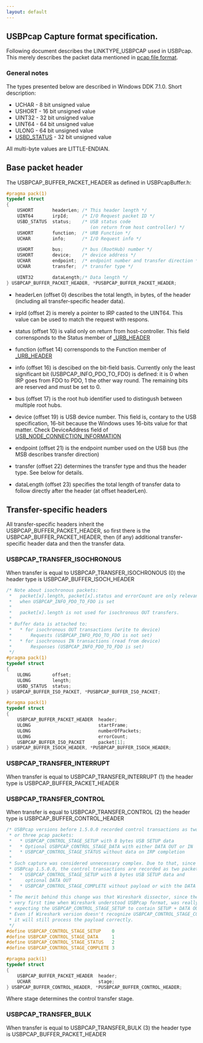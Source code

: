 ```yaml
---
layout: default
---
```


USBPcap Capture format specification.
-------------------------------------

Following document describes the LINKTYPE\_USBPCAP used in USBPcap. This merely describes the packet data mentioned in [pcap file format](http://wiki.wireshark.org/Development/LibpcapFileFormat).

### General notes

The types presented below are described in Windows DDK 7.1.0. Short description:

*   UCHAR - 8 bit unsigned value
*   USHORT - 16 bit unsigned value
*   UINT32 - 32 bit unsigned value
*   UINT64 - 64 bit unsigned value
*   ULONG - 64 bit unsigned value
*   [USBD\_STATUS](http://msdn.microsoft.com/en-us/library/windows/hardware/ff539136(v=vs.85).aspx) - 32 bit unsigned value

All multi-byte values are LITTLE-ENDIAN.

Base packet header
------------------

The USBPCAP\_BUFFER\_PACKET\_HEADER as defined in USBPcapBuffer.h:

```c
#pragma pack(1)
typedef struct
{
    USHORT       headerLen; /* This header length */
    UINT64       irpId;     /* I/O Request packet ID */
    USBD_STATUS  status;    /* USB status code
                               (on return from host controller) */
    USHORT       function;  /* URB Function */
    UCHAR        info;      /* I/O Request info */

    USHORT       bus;       /* bus (RootHub) number */
    USHORT       device;    /* device address */
    UCHAR        endpoint;  /* endpoint number and transfer direction */
    UCHAR        transfer;  /* transfer type */

    UINT32       dataLength;/* Data length */
} USBPCAP_BUFFER_PACKET_HEADER, *PUSBPCAP_BUFFER_PACKET_HEADER;
```

*   headerLen (offset 0) describes the total length, in bytes, of the header (including all transfer-specific header data).
*   irpId (offset 2) is merely a pointer to IRP casted to the UINT64. This value can be used to match the request with respons.
*   status (offset 10) is valid only on return from host-controller. This field corrensponds to the Status member of [\_URB\_HEADER](http://msdn.microsoft.com/en-us/library/windows/hardware/ff540409(v=vs.85).aspx)
*   function (offset 14) corrensponds to the Function member of [\_URB\_HEADER](http://msdn.microsoft.com/en-us/library/windows/hardware/ff540409(v=vs.85).aspx)  
    
*   info (offset 16) is descibed on the bit-field basis. Currently only the least significant bit (USBPCAP\_INFO\_PDO\_TO\_FDO) is defined: it is 0 when IRP goes from FDO to PDO, 1 the other way round. The remaining bits are reserved and must be set to 0.
*   bus (offset 17) is the root hub identifier used to distingush between multiple root hubs.
*   device (offset 19) is USB device number. This field is, contary to the USB specification, 16-bit because the Windows uses 16-bits value for that matter. Check DeviceAddress field of [USB\_NODE\_CONNECTION\_INFORMATION](http://msdn.microsoft.com/en-us/library/windows/hardware/ff540090(v=vs.85).aspx)
*   endpoint (offset 21) is the endpoint number used on the USB bus (the MSB describes transfer direction)
*   transfer (offset 22) determines the transfer type and thus the header type. See below for details.
*   dataLength (offset 23) specifies the total length of transfer data to follow directly after the header (at offset headerLen).

Transfer-specific headers
-------------------------

All transfer-specific headers inherit the USBPCAP\_BUFFER\_PACKET\_HEADER, so first there is the USBPCAP\_BUFFER\_PACKET\_HEADER, then (if any) additional transfer-specific header data and then the transfer data.

### USBPCAP\_TRANSFER\_ISOCHRONOUS

When transfer is equal to USBPCAP\_TRANSFER\_ISOCHRONOUS (0) the header type is USBPCAP\_BUFFER\_ISOCH\_HEADER  

```c
/* Note about isochronous packets:
 *   packet[x].length, packet[x].status and errorCount are only relevant
 *   when USBPCAP_INFO_PDO_TO_FDO is set
 *
 *   packet[x].length is not used for isochronous OUT transfers.
 *
 * Buffer data is attached to:
 *   * for isochronous OUT transactions (write to device)
 *       Requests (USBPCAP_INFO_PDO_TO_FDO is not set)
 *   * for isochronous IN transactions (read from device)
 *       Responses (USBPCAP_INFO_PDO_TO_FDO is set)
 */
#pragma pack(1)
typedef struct
{
    ULONG        offset;
    ULONG        length;
    USBD_STATUS  status;
} USBPCAP_BUFFER_ISO_PACKET, *PUSBPCAP_BUFFER_ISO_PACKET;

#pragma pack(1)
typedef struct
{
    USBPCAP_BUFFER_PACKET_HEADER  header;
    ULONG                         startFrame;
    ULONG                         numberOfPackets;
    ULONG                         errorCount;
    USBPCAP_BUFFER_ISO_PACKET     packet[1];
} USBPCAP_BUFFER_ISOCH_HEADER, *PUSBPCAP_BUFFER_ISOCH_HEADER;
```

### USBPCAP\_TRANSFER\_INTERRUPT

When transfer is equal to USBPCAP\_TRANSFER\_INTERRUPT (1) the header type is USBPCAP\_BUFFER\_PACKET\_HEADER  

### USBPCAP\_TRANSFER\_CONTROL

When transfer is equal to USBPCAP\_TRANSFER\_CONTROL (2) the header type is USBPCAP\_BUFFER\_CONTROL\_HEADER  

```c
/* USBPcap versions before 1.5.0.0 recorded control transactions as two
 * or three pcap packets:
 *   * USBPCAP_CONTROL_STAGE_SETUP with 8 bytes USB SETUP data
 *   * Optional USBPCAP_CONTROL_STAGE_DATA with either DATA OUT or IN
 *   * USBPCAP_CONTROL_STAGE_STATUS without data on IRP completion
 *
 * Such capture was considered unnecessary complex. Due to that, since
 * USBPcap 1.5.0.0, the control transactions are recorded as two packets:
 *   * USBPCAP_CONTROL_STAGE_SETUP with 8 bytes USB SETUP data and
 *     optional DATA OUT
 *   * USBPCAP_CONTROL_STAGE_COMPLETE without payload or with the DATA IN
 *
 * The merit behind this change was that Wireshark dissector, since the
 * very first time when Wireshark understood USBPcap format, was really
 * expecting the USBPCAP_CONTROL_STAGE_SETUP to contain SETUP + DATA OUT.
 * Even if Wireshark version doesn't recognize USBPCAP_CONTROL_STAGE_COMPLETE
 * it will still process the payload correctly.
 */
#define USBPCAP_CONTROL_STAGE_SETUP    0
#define USBPCAP_CONTROL_STAGE_DATA     1
#define USBPCAP_CONTROL_STAGE_STATUS   2
#define USBPCAP_CONTROL_STAGE_COMPLETE 3

#pragma pack(1)
typedef struct
{
    USBPCAP_BUFFER_PACKET_HEADER  header;
    UCHAR                         stage;
} USBPCAP_BUFFER_CONTROL_HEADER, *PUSBPCAP_BUFFER_CONTROL_HEADER;
```

Where stage determines the control transfer stage.

### USBPCAP\_TRANSFER\_BULK

When transfer is equal to USBPCAP\_TRANSFER\_BULK (3) the header type is USBPCAP\_BUFFER\_PACKET\_HEADER
